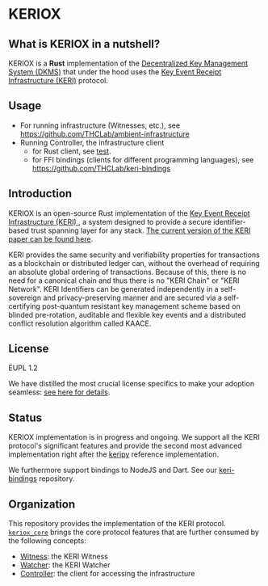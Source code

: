 # KERIOX

## What is KERIOX in a nutshell?

KERIOX is a **Rust** implementation of the [Decentralized Key Management System (DKMS)](https://dkms.colossi.network/) that under the hood uses the [Key Event Receipt Infrastructure (KERI)](https://trustoverip.github.io/tswg-keri-specification/) protocol.

## Usage

- For running infrastructure (Witnesses, etc.), see https://github.com/THCLab/ambient-infrastructure
- Running Controller, the infrastructure client
  - for Rust client, see [test](https://github.com/THCLab/keriox/blob/master/keriox_tests/tests/indirect_mode_signing.rs).
  - for FFI bindings (clients for different programming languages), see https://github.com/THCLab/keri-bindings

## Introduction

KERIOX is an open-source Rust implementation of the [ Key Event Receipt Infrastructure (KERI) ](https://weboftrust.github.io/ietf-keri/draft-ssmith-keri.html), a system designed to provide a secure identifier-based trust spanning layer for any stack. [The current version of the KERI paper can be found here](https://github.com/SmithSamuelM/Papers/blob/master/whitepapers/KERI_WP_2.x.web.pdf).

KERI provides the same security and verifiability properties for transactions as a blockchain or distributed ledger can, without the overhead of requiring an absolute global ordering of transactions. Because of this, there is no need for a canonical chain and thus there is no "KERI Chain" or "KERI Network". KERI Identifiers can be generated independently in a self-sovereign and privacy-preserving manner and are secured via a self-certifying post-quantum resistant key management scheme based on blinded pre-rotation, auditable and flexible key events and a distributed conflict resolution algorithm called KAACE.

## License

EUPL 1.2

We have distilled the most crucial license specifics to make your adoption seamless: [see here for details](https://github.com/THCLab/licensing).

## Status

KERIOX implementation is in progress and ongoing. We support all the KERI protocol's significant features and provide the second most advanced implementation right after the [keripy](https://github.com/weboftrust/keripy) reference implementation.

We furthermore support bindings to NodeJS and Dart. See our [keri-bindings](https://github.com/THCLab/keri-bindings) repository.

## Organization

This repository provides the implementation of the KERI protocol. [`keriox_core`](https://github.com/THCLab/keriox/tree/master/keriox_core) brings the core protocol features that are further consumed by the following concepts:

- [Witness](./components/witness): the KERI Witness
- [Watcher](./components/watcher): the KERI Watcher
- [Controller](./components/controller): the client for accessing the infrastructure
